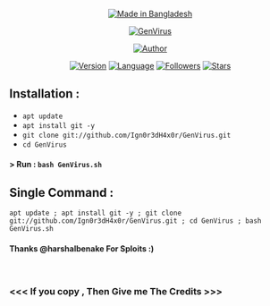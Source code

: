 <p align="center">
<a href="#"><img title="Made in Bangladesh" src="https://img.shields.io/badge/MADE%20IN-BANGLADESH-green?colorA=%23ff0000&colorB=%23017e40&style=for-the-badge"></a>
</p>
<p align="center">
<a href="#"><img title="GenVirus" src="https://i.ibb.co/XVnybz9/IGV.png"></a>
</p>
<p align="center">
<a href="https://github.com/IGN0R3DH4X0R"><img title="Author" src="https://img.shields.io/badge/Author-Shayer--Mahmud--Sowmik-red.svg?style=for-the-badge&logo=github"></a>
</p>
<p align="center">
<a href="#"><img title="Version" src="https://img.shields.io/badge/Version-1.0-green.svg?style=flat-square"></a>
<a href="#"><img title="Language" src="https://badges.frapsoft.com/bash/v1/bash.png?v=103"></a>
<a href="https://github.com/IGN0R3DH4X0R/followers"><img title="Followers" src="https://img.shields.io/github/followers/Ign0r3dH4x0r?color=blue&style=flat-square"></a>
<a href="https://github.com/IGN0R3DH4X0R/GenVirus/stargazers/"><img title="Stars" src="https://img.shields.io/github/stars/Ign0r3dH4x0r/GenVirus?color=red&style=flat-square"></a>
</p>

## Installation :

* `apt update`
* `apt install git -y`
* `git clone git://github.com/Ign0r3dH4x0r/GenVirus.git`
* `cd GenVirus`

#### > Run : `bash GenVirus.sh`

## Single Command :
```
apt update ; apt install git -y ; git clone git://github.com/Ign0r3dH4x0r/GenVirus.git ; cd GenVirus ; bash GenVirus.sh
```
#### Thanks @harshalbenake For Sploits :)
<br/>

### <<< If you copy , Then Give me The Credits >>>

